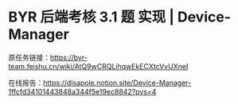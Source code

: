# BYR 后端考核 3.1 题 实现 | Device-Manager

原任务链接：https://byr-team.feishu.cn/wiki/AtQ9wCRQLihqwEkECXtcVvUXneI

在线报告：https://disapole.notion.site/Device-Manager-1ffcfd34101443848a344f5e19ec8842?pvs=4
